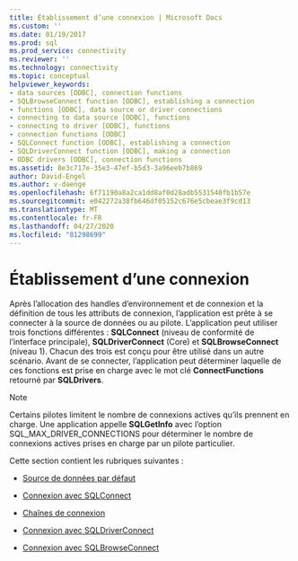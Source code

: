 ```yaml
---
title: Établissement d’une connexion | Microsoft Docs
ms.custom: ''
ms.date: 01/19/2017
ms.prod: sql
ms.prod_service: connectivity
ms.reviewer: ''
ms.technology: connectivity
ms.topic: conceptual
helpviewer_keywords:
- data sources [ODBC], connection functions
- SQLBrowseConnect function [ODBC], establishing a connection
- functions [ODBC], data source or driver connections
- connecting to data source [ODBC], functions
- connecting to driver [ODBC], functions
- connection functions [ODBC]
- SQLConnect function [ODBC], establishing a connection
- SQLDriverConnect function [ODBC], making a connection
- ODBC drivers [ODBC], connection functions
ms.assetid: 8e3c717e-35e3-47ef-b5d3-3a96eeb7b869
author: David-Engel
ms.author: v-daenge
ms.openlocfilehash: 6f71190a8a2ca1dd8af0d28adb5531540fb1b57e
ms.sourcegitcommit: e042272a38fb646df05152c676e5cbeae3f9cd13
ms.translationtype: MT
ms.contentlocale: fr-FR
ms.lasthandoff: 04/27/2020
ms.locfileid: "81298699"
---
```

# <a name="establishing-a-connection"></a>Établissement d’une connexion
Après l’allocation des handles d’environnement et de connexion et la définition de tous les attributs de connexion, l’application est prête à se connecter à la source de données ou au pilote. L’application peut utiliser trois fonctions différentes : **SQLConnect** (niveau de conformité de l’interface principale), **SQLDriverConnect** (Core) et **SQLBrowseConnect** (niveau 1). Chacun des trois est conçu pour être utilisé dans un autre scénario. Avant de se connecter, l’application peut déterminer laquelle de ces fonctions est prise en charge avec le mot clé **ConnectFunctions** retourné par **SQLDrivers**.  
  
> [!NOTE]  
>  Certains pilotes limitent le nombre de connexions actives qu’ils prennent en charge. Une application appelle **SQLGetInfo** avec l’option SQL_MAX_DRIVER_CONNECTIONS pour déterminer le nombre de connexions actives prises en charge par un pilote particulier.  
  
 Cette section contient les rubriques suivantes :  
  
-   [Source de données par défaut](../../../odbc/reference/develop-app/default-data-source.md)  
  
-   [Connexion avec SQLConnect](../../../odbc/reference/develop-app/connecting-with-sqlconnect.md)  
  
-   [Chaînes de connexion](../../../odbc/reference/develop-app/connection-strings.md)  
  
-   [Connexion avec SQLDriverConnect](../../../odbc/reference/develop-app/connecting-with-sqldriverconnect.md)  
  
-   [Connexion avec SQLBrowseConnect](../../../odbc/reference/develop-app/connecting-with-sqlbrowseconnect.md)
